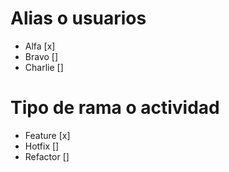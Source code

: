 # Alias o usuarios

- Alfa [x]
- Bravo []
- Charlie []

# Tipo de rama o actividad 

- Feature [x]
- Hotfix []
- Refactor []